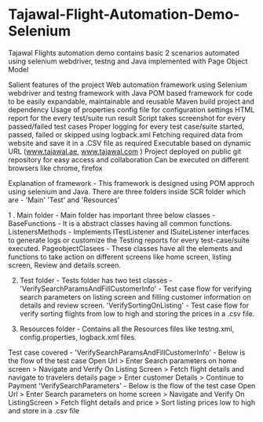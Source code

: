 # Tajawal-Flight-Automation-Demo-Selenium
Tajawal Flights automation demo contains basic 2 scenarios automated using selenium webdriver, testng and Java implemented with Page Object Model 

Salient features of the project
Web automation framework using Selenium webdriver and testng framework with Java
POM based framework for code to be easily expandable,  maintainable and reusable
Maven build project and dependency
Usage of properties config file for configuration settings
HTML report for the every test/suite run result
Script takes screenshot for every passed/failed test cases
Proper logging for every test case/suite started, passed, failed or skipped using logback.xml
Fetching required data from website and save it in a .CSV file as required
Executable based on dynamic URL (www.tajawal.ae, www.tajawal.com )
Project deployed on public git repository for easy access and collaboration
Can be executed on different browsers like chrome, firefox

Explanation of framework - 
This framework is designed using POM approch using selenium and Java. There are three folders inside SCR folder which are -  'Main' 'Test' and 'Resources' 

1 . Main folder - Main folder has important three below classes - 
BaseFunctions - It is a abstract classes having all common functions.
ListenersMethods - Implements ITestListener and ISuiteListener interfaces to generate logs or customize the Testing reports for every test-case/suite executed.
PageobjectClasees - These classes have all the elements and functions to take action on different screens like home screen, listing screen, Review and details screen.

2. Test folder - Tests folder has two test classes - 
'VerifySearchParamsAndFillCustomerInfo' - Test case flow for verifying search parameters on listing screen and filling customer information on details and review screen. 
'VerifySortingOnListing'  - Test case flow for verify sorting flights from low to high and storing the prices in a .csv file.

3. Resources folder - Contains all the Resources files like testng.xml, config.properties, logback.xml files.


Test case covered -
'VerifySearchParamsAndFillCustomerInfo' - Below is the flow of the test case
Open Url > Enter Search parameters on home screen > Navigate and Verify On Listing Screen > Fetch flight details and navigate to travelers details page >  Enter customer Details > Continue to Payment
'VerifySearchParameters' - Below is the flow of the test case
Open Url > Enter Search parameters on home screen > Navigate and Verify On ListingScreen > Fetch flight details and price > Sort listing prices low to high and store in a .csv file
